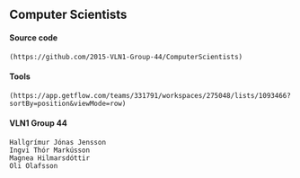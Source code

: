 ## Computer Scientists

#### Source code

	(https://github.com/2015-VLN1-Group-44/ComputerScientists)

#### Tools

	(https://app.getflow.com/teams/331791/workspaces/275048/lists/1093466?sortBy=position&viewMode=row)

#### VLN1 Group 44

	Hallgrímur Jónas Jensson
	Ingvi Thór Markússon
	Magnea Hilmarsdóttir
	Oli Olafsson

